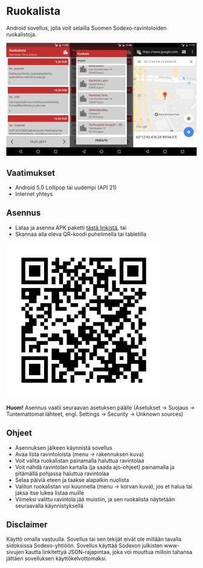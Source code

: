 Ruokalista
==========

Android sovellus, jolla voit selailla Suomen Sodexo-ravintoloiden ruokalistoja.

![ScreenShot](/screenshots/ss.png)

Vaatimukset
-----------

* Android 5.0 Lollipop tai uudempi (API 21)
* Internet yhteys

Asennus
-------

* Lataa ja asenna APK paketti [tästä linkistä](https://github.com/tutikka/ruokalista/raw/master/apk/ruokalista-0.3.0.apk), tai
* Skannaa alla oleva QR-koodi puhelimella tai tabletilla

![ScreenShot](/screenshots/qr.jpg)

**Huom!** Asennus vaatii seuraavan asetuksen päälle (Asetukset -> Suojaus -> Tuntemattomat lähteet, engl. Settings -> Security -> Unknown sources)

Ohjeet
------

* Asennuksen jälkeen käynnistä sovellus
* Avaa lista ravintoloista (menu -> rakennuksen kuva)
* Voit valita ruokalistan painamalla haluttua ravintolaa
* Voit nähdä ravintolan kartalla (ja saada ajo-ohjeet) painamalla ja pitämällä pohjassa haluttua ravintolaa
* Selaa päiviä eteen ja taakse alapalkin nuolista
* Valitun ruokalistan voi kuunnella (menu -> korvan kuva), jos et halua tai jaksa itse lukea listaa muille
* Viimeksi valittu ravintola jää muistiin, ja sen ruokalista näytetään seuraavalla käynnistyksellä

Disclaimer
----------

Käyttö omalla vastuulla. Sovellus tai sen tekijät eivät ole millään tavalla sidoksissa Sodexo-yhtiöön. Sovellus käyttää Sodexon julkisten www-sivujen kautta linkitettyä JSON-rajapintaa, joka voi muuttua milloin tahansa jättäen sovelluksen käyttökelvottomaksi.